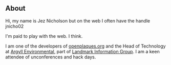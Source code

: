 ## About 

Hi, my name is Jez Nicholson but on the web I often have the handle jnicho02

I'm paid to play with the web. I think.

I am one of the developers of <a href="http://openplaques.org">openplaques.org</a> and the Head of Technology at <a href="http://www.argyllenvironmental.com">Argyll Environmental</a>, part of <a href="http://www.landmark.co.uk/">Landmark Information Group</a>. I am a keen attendee of unconferences and hack days.

[title: About]: /
[order: 20]: /
